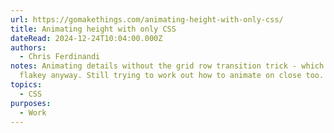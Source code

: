 ```yaml
---
url: https://gomakethings.com/animating-height-with-only-css/
title: Animating height with only CSS
dateRead: 2024-12-24T10:04:00.000Z
authors:
  - Chris Ferdinandi
notes: Animating details without the grid row transition trick - which was
  flakey anyway. Still trying to work out how to animate on close too.
topics:
  - CSS
purposes:
  - Work
---
```


